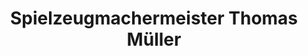 ---
title: "Spielzeugmachermeister Thomas Müller"
url: /deutschneudorf/spielzeugmachermeister-thomas-mueller/
shop: Allgemein
---